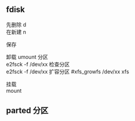 ## fdisk
先删除 d  
在新建 n  

保存  

卸载 umount 分区  
e2fsck -f /dev/xx 检查分区  
e2fsck -f /dev/xx 扩容分区  #xfs_growfs /dev/xx xfs  

挂载  
mount  

## parted 分区
